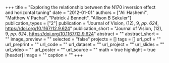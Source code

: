 +++
title = "Exploring the relationship between the N170 inversion effect and horizontal tuning"
date = "2012-01-01"
authors = ["Ali Hashemi", "Matthew V Pachai", "Patrick J Bennett", "Allison B Sekuler"]
publication_types = ["2"]
publication = "Journal of Vision, (12), 9, _pp. 624_, https://doi.org/10.1167/12.9.624"
publication_short = "Journal of Vision, (12), 9, _pp. 624_, https://doi.org/10.1167/12.9.624"
abstract = ""
abstract_short = ""
image_preview = ""
selected = "false"
projects = []
tags = []
url_pdf = ""
url_preprint = ""
url_code = ""
url_dataset = ""
url_project = ""
url_slides = ""
url_video = ""
url_poster = ""
url_source = ""
math = true
highlight = true
[header]
image = ""
caption = ""
+++
